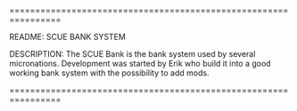 ================================================================

README: SCUE BANK SYSTEM

DESCRIPTION: The SCUE Bank is the bank system used by several micronations. Development was started by Erik who build it into a good working bank system with the possibility to add mods.

================================================================